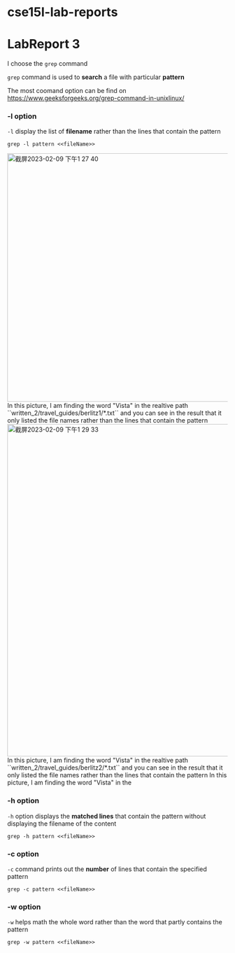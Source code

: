 # cse15l-lab-reports
# LabReport 3

I choose the ``grep`` command

``grep`` command is used to **search** a file with particular **pattern**

The most coomand option can be find on <https://www.geeksforgeeks.org/grep-command-in-unixlinux/>

### -l option

``-l`` display the list of **filename** rather than the lines that contain the pattern

````terminal
grep -l pattern <<fileName>>
````
<img width="568" alt="截屏2023-02-09 下午1 27 40" src="https://user-images.githubusercontent.com/114774291/217943971-862df8d9-fb1d-4bd4-aa50-b4a4b7ef6932.png">
In this picture, I am finding the word "Vista" in the realtive path ``written_2/travel_guides/berlitz1/*.txt`` and you can see in the result that it only listed the file names rather than the lines that contain the pattern
<img width="760" alt="截屏2023-02-09 下午1 29 33" src="https://user-images.githubusercontent.com/114774291/217943990-e4525d14-9549-4b18-aa4e-54fab4d0b8ac.png">
In this picture, I am finding the word "Vista" in the realtive path ``written_2/travel_guides/berlitz2/*.txt`` and you can see in the result that it only listed the file names rather than the lines that contain the pattern
In this picture, I am finding the word "Vista" in the 

### -h option

``-h`` option displays the **matched lines** that contain the pattern without displaying the filename of the content

````terminal
grep -h pattern <<fileName>>
````



### -c option

``-c`` command prints out the **number** of lines that contain the specified pattern

``````terminal
grep -c pattern <<fileName>>
``````



### -w option

``-w`` helps math the whole word rather than the word that partly contains the pattern


````terminal
grep -w pattern <<fileName>>
````


